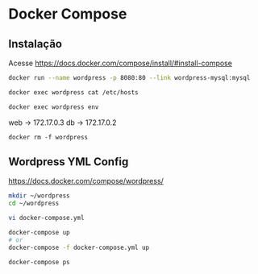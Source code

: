 # Docker Compose

## Instalação
Acesse https://docs.docker.com/compose/install/#install-compose

```sh
docker run --name wordpress -p 8080:80 --link wordpress-mysql:mysql

docker exec wordpress cat /etc/hosts

docker exec wordpress env
```

web -> 172.17.0.3
db -> 172.17.0.2

```
docker rm -f wordpress
```

## Wordpress YML Config
https://docs.docker.com/compose/wordpress/

```sh
mkdir ~/wordpress
cd ~/wordpress

vi docker-compose.yml

docker-compose up
# or
docker-compose -f docker-compose.yml up

docker-compose ps
```

